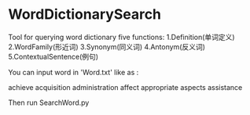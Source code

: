 # WordDictionarySearch

Tool for querying word dictionary
five functions:
	1.Definition(单词定义)
	2.WordFamily(形近词)
	3.Synonym(同义词)
	4.Antonym(反义词)
	5.ContextualSentence(例句)

You can input word in 'Word.txt' like as :

achieve
acquisition
administration
affect
appropriate
aspects
assistance

Then run SearchWord.py
